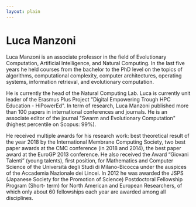 ```yaml
---
layout: plain
---
```


# Luca Manzoni

Luca Manzoni is an associate professor in the field of Evolutionary Computation, Artificial Intelligence, and Natural Computing. In the last five years he held courses from the bachelor to the PhD level on the topics of algorithms, computational complexity, computer architectures, operating systems, information retrieval, and evolutionary computation. 

 He is currently the head of the Natural Computing Lab. Luca is currently unit leader of the Erasmus Plus Project "Digital Empowering Trough HPC Education - HiPowerEd". In term of research, Luca Manzoni published more than 100 papers in international conferences and journals. He is an associate editor of the journal "Swarm and Evolutionary Computation" (highest percentile on Scopus: 99%).
 
 He received multiple awards for his research work: best theoretical result of the year 2018 by the International Membrane Computing Society, two best paper awards at the CMC conference (in 2018 and 2014), the best paper award at the EuroGP 2013 conference. He also received the Award “Giovani Talenti” (young talents), first position, for Mathematics and Computer Science of the Università degli Studi di Milano-Bicocca under the auspices of the Accademia Nazionale dei Lincei. In 2012 he was awarded the JSPS (Japanese Society for the Promotion of Science) Postdoctoral Fellowship Program (Short- term) for North American and European Researchers, of which only about 60 fellowships each year are awarded among all disciplines.
